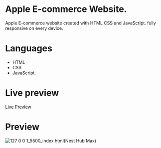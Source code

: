 # Apple E-commerce Website.

Apple E-commerce website created with HTML CSS and JavaScript. fully responsive on every device.

# Languages

- HTML
- CSS
- JavaScript.


# Live preview
[Live Preview](https://apple-e-commerce-website.vercel.app/)

# Preview
![127 0 0 1_5500_index html(Nest Hub Max)](https://user-images.githubusercontent.com/95171638/194346376-3b7301dc-1f19-483a-872d-3a6ca0da8021.png)
